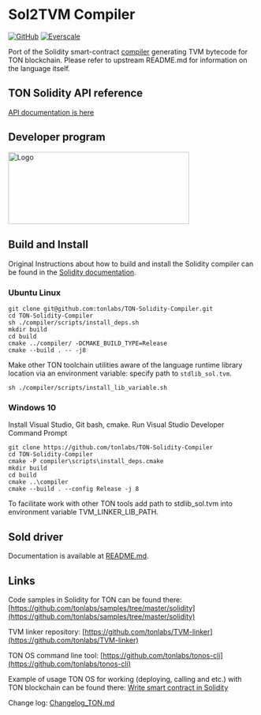 # Sol2TVM Compiler

[![GitHub](https://img.shields.io/github/license/tonlabs/TON-Solidity-Compiler?style=for-the-badge)](./LICENSE)
[![Everscale](https://custom-icon-badges.demolab.com/badge/-everscale-13173e?style=for-the-badge&logoColor=yellow&logo=everscale)](https://everscale.network/)

Port of the Solidity smart-contract [compiler](https://github.com/ethereum/solidity) generating TVM bytecode for TON blockchain. Please refer to upstream README.md for information on the language itself.

##  TON Solidity API reference

[API documentation is here](https://github.com/tonlabs/TON-Solidity-Compiler/blob/master/API.md)

## Developer program

<a href="https://github.com/venom-blockchain/developer-program">
 <img src="https://raw.githubusercontent.com/venom-blockchain/developer-program/main/vf-dev-program.png" alt="Logo" width="366.8" height="146.4">
</a>

## Build and Install

Original Instructions about how to build and install the Solidity compiler can be found in the [Solidity documentation](https://solidity.readthedocs.io/en/latest/installing-solidity.html#building-from-source).

### Ubuntu Linux

```shell
git clone git@github.com:tonlabs/TON-Solidity-Compiler.git
cd TON-Solidity-Compiler
sh ./compiler/scripts/install_deps.sh
mkdir build
cd build
cmake ../compiler/ -DCMAKE_BUILD_TYPE=Release
cmake --build . -- -j8
```

Make other TON toolchain utilities aware of the language runtime library location via an environment variable: specify path to `stdlib_sol.tvm`.

```shell
sh ./compiler/scripts/install_lib_variable.sh
```

### Windows 10

Install Visual Studio, Git bash, cmake.
Run Visual Studio Developer Command Prompt

```shell
git clone https://github.com/tonlabs/TON-Solidity-Compiler
cd TON-Solidity-Compiler
cmake -P compiler\scripts\install_deps.cmake
mkdir build
cd build
cmake ..\compiler
cmake --build . --config Release -j 8
```

To facilitate work with other TON tools add path to stdlib_sol.tvm into environment variable TVM_LINKER_LIB_PATH.

## Sold driver

Documentation is available at [README.md](https://github.com/tonlabs/TON-Solidity-Compiler/blob/master/sold/README.md).

## Links

Code samples in Solidity for TON can be found there: [https://github.com/tonlabs/samples/tree/master/solidity](https://github.com/tonlabs/samples/tree/master/solidity)

TVM linker repository: [https://github.com/tonlabs/TVM-linker](https://github.com/tonlabs/TVM-linker)

TON OS command line tool: [https://github.com/tonlabs/tonos-cli](https://github.com/tonlabs/tonos-cli)

Example of usage TON OS for working (deploying, calling and etc.) with TON blockchain can be found there: [Write smart contract in Solidity](https://docs.ton.dev/86757ecb2/p/950f8a-write-smart-contract-in-solidity)

Change log: [Changelog_TON.md](https://github.com/tonlabs/TON-Solidity-Compiler/blob/master/Changelog_TON.md)
